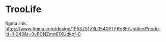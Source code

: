 # TrooLife
figma link: https://www.figma.com/design/1P5SZ51v1lL0540PTFKq8F/Untitled?node-id=1-243&t=0yPCNZmn61XUdkpf-0
